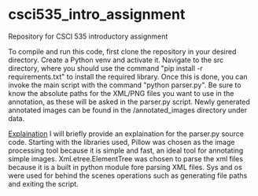 # csci535_intro_assignment
Repository for CSCI 535 introductory assignment

To compile and run this code, first clone the repository in your desired directory. Create a Python venv and activate it. Navigate to the src directory, where you should use the command "pip install -r requirements.txt" to install the required library. Once this is done, you can invoke the main script with the command "python parser.py". Be sure to know the absolute paths for the XML/PNG files you want to use in the annotation, as these will be asked in the parser.py script. Newly generated annotated images can be found in the /annotated_images directory under data. 

<ins>Explaination</ins>
I will briefly provide an explaination for the parser.py source code. Starting with the libraries used, Pillow was chosen as the image processing tool because it is simple and fast, an ideal tool for annotating simple images. Xml.etree.ElementTree was chosen to parse the xml files because it is a built in python module fore parsing XML files. Sys and os were used for behind the scenes operations such as generating file paths and exiting the script. 

